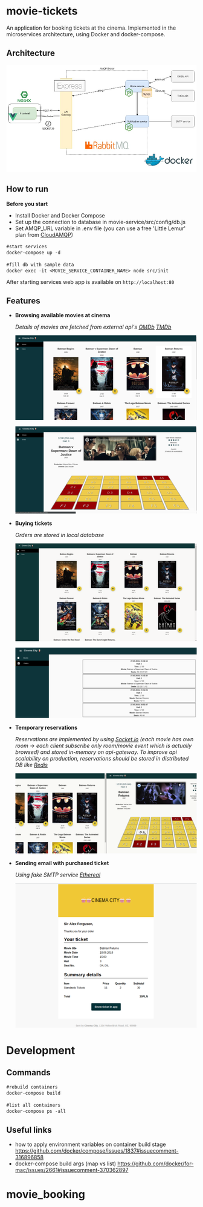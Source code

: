 # movie-tickets
An application for booking tickets at the cinema. Implemented in the microservices architecture, using Docker and docker-compose.


## Architecture

![](docs/architecture.jpeg)


## How to run

__Before you start__ 

* Install Docker and Docker Compose
* Set up the connection to database in movie-service/src/config/db.js
* Set AMQP_URL variable in .env file 
(you can use a free 'Little Lemur' plan from [CloudAMQP](https://www.cloudamqp.com/))

```
#start services
docker-compose up -d

#fill db with sample data 
docker exec -it <MOVIE_SERVICE_CONTAINER_NAME> node src/init
```

After starting services web app is available on `http://localhost:80`


## Features

- **Browsing available movies at cinema**
   
   *Details of movies are fetched from external api's [OMDb](http://www.omdbapi.com/) [TMDb](https://www.themoviedb.org/)*
   
   ![](docs/movies.jpg)
   
   ![](docs/movie.jpg)
   
- **Buying tickets**
    
   *Orders are stored in local database*
   
   ![](docs/demo.gif)
   
   ![](docs/orders.png)
    

- **Temporary reservations** 

    *Reservations are implemented by using [Socket.io](https://socket.io/) 
    (each movie has own room -> each client subscribe only room/movie event which is actually browsed) 
    and stored in-memory on api-gateway.*
    *To improve api scalability on production, reservations should be stored in distributed DB like [Redis](https://redis.io/)*
    
    ![](docs/temporary-reservation.gif)
    
- **Sending email with purchased ticket** 

    *Using fake SMTP service [Ethereal](https://ethereal.email/)*

    ![](docs/ticket.png)

# Development

## Commands

```
#rebuild containers
docker-compose build

#list all containers
docker-compose ps -all
```

## Useful links

- how to apply environment variables on container build stage https://github.com/docker/compose/issues/1837#issuecomment-316896858
- docker-compose build args (map vs list) https://github.com/docker/for-mac/issues/2661#issuecomment-370362897
# movie_booking
